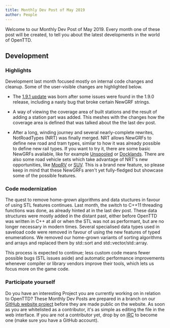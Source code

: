 ```yaml
---
title: Monthly Dev Post of May 2019
author: People
---
```


Welcome to our Monthly Dev Post of May 2019.
Every month one of these post will be created, to tell you about the latest developments in the world of OpenTTD.

<!-- more -->

## Development

### Highlights

Development last month focused mostly on internal code changes and cleanup.
Some of the user-visible changes are highlighted below.

* The [1.9.1 update](https://www.openttd.org/news/2019/04/08/openttd-1-9-1.html) was born after some issues were found in the 1.9.0 release, including a nasty bug that broke certain NewGRF strings.

* A way of viewing the coverage area of built stations and the result of adding a station part was added.
This meshes with the changes how the coverage area is defined that was talked about the the last dev post.

* After a long, winding journey and several nearly-complete rewrites, NotRoadTypes (NRT) was finally merged.
NRT allows NewGRFs to define new road and tram types, similar to how it was already possible to define new rail types.
If you want to try it, there are some basic NewGRFs available, like for example [Unspooled](https://www.tt-forums.net/viewtopic.php?f=26&t=75986) or [Docklands](https://www.tt-forums.net/viewtopic.php?f=67&t=75941).
There are also some road vehicle sets which take advantage of NRT's new opportunities, like [MopRV](https://www.tt-forums.net/viewtopic.php?p=1203552#p1203552) or [SUV](https://www.tt-forums.net/viewtopic.php?f=26&t=82984).
This is a brand new feature, so please keep in mind that these NewGRFs aren't yet fully-fledged but showcase some of the possible features.

### Code modernization

The quest to remove home-grown algorithms and data stuctures in favour of using STL features continues.
Last month, the switch to C++11 threading functions was done, as already hinted at in the last dev post.
These data structures were mostly added in the distant past, either before OpenTTD was written in C++ at all or when the STL was not as performant, but are no longer necessary in modern times.
Several specialised data types used in saveload code were removed in favour of using the new features of typed enumerations.
We removed our home-grown variants of sorting algorithms and arrays and replaced them by std::sort and std::vector/std::array.

This process is expected to continue; less custom code means fewer possible bugs (STL issues aside) and automatic performance improvements whenever compiler or library vendors improve their tools, which lets us focus more on the game code.

### Participate yourself

Do you have an interesting Project you are currently working on in relation to OpenTTD?
These Monthly Dev Posts are prepared in a branch on our [GitHub website project](https://github.com/OpenTTD/website/tree/monthly-dev-post/_posts/2019-06-01-monthly-dev-post.md) before they are made public on the website.
As soon as you are whitelisted as a contributor, it's as simple as editing the file in the web interface.
If you are not a contributor yet, drop by on [IRC](https://www.openttd.org/contact.html) to become one (make sure you have a GitHub account).
